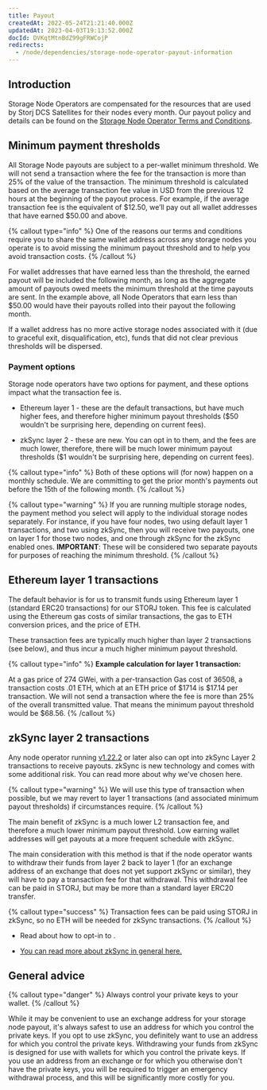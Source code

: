```yaml
---
title: Payout
createdAt: 2022-05-24T21:21:40.000Z
updatedAt: 2023-04-03T19:13:52.000Z
docId: DVKqtMtnBdZ99gFRWCojP
redirects:
  - /node/dependencies/storage-node-operator-payout-information
---
```


## Introduction

Storage Node Operators are compensated for the resources that are used by Storj DCS Satellites for their nodes every month. Our payout policy and details can be found on the [Storage Node Operator Terms and Conditions](https://storj.io/storj-operator-terms/).&#x20;

## Minimum payment thresholds

All Storage Node payouts are subject to a per-wallet minimum threshold. We will not send a transaction where the fee for the transaction is more than 25% of the value of the transaction. The minimum threshold is calculated based on the average transaction fee value in USD from the previous 12 hours at the beginning of the payout process. For example, if the average transaction fee is the equivalent of $12.50, we’ll pay out all wallet addresses that have earned $50.00 and above.

{% callout type="info"  %} 
One of the reasons our terms and conditions require you to share the same wallet address across any storage nodes you operate is to avoid missing the minimum payout threshold and to help you avoid transaction costs.
{% /callout %}

For wallet addresses that have earned less than the threshold, the earned payout will be included the following month, as long as the aggregate amount of payouts owed meets the minimum threshold at the time payouts are sent. In the example above, all Node Operators that earn less than $50.00 would have their payouts rolled into their payout the following month.

If a wallet address has no more active storage nodes associated with it (due to graceful exit, disqualification, etc), funds that did not clear previous thresholds will be dispersed.

### Payment options

Storage node operators have two options for payment, and these options impact what the transaction fee is.

*   Ethereum layer 1 - these are the default transactions, but have much higher fees, and therefore higher minimum payout thresholds ($50 wouldn't be surprising here, depending on current fees).

*   zkSync layer 2 - these are new. You can opt in to them, and the fees are much lower, therefore, there will be much lower minimum payout thresholds ($1 wouldn't be surprising here, depending on current fees).

{% callout type="info"  %} 
Both of these options will (for now) happen on a monthly schedule. We are committing to get the prior month's payments out before the 15th of the following month.
{% /callout %}

{% callout type="warning"  %} 
If you are running multiple storage nodes, the payment method you select will apply to the individual storage nodes separately. For instance, if you have four nodes, two using default layer 1 transactions, and two using zkSync, then you will receive two payouts, one on layer 1 for those two nodes, and one through zkSync for the zkSync enabled ones. **IMPORTANT**: These will be considered two separate payouts for purposes of reaching the minimum threshold.
{% /callout %}

## Ethereum layer 1 transactions

The default behavior is for us to transmit funds using Ethereum layer 1 (standard ERC20 transactions) for our STORJ token. This fee is calculated using the Ethereum gas costs of similar transactions, the gas to ETH conversion prices, and the price of ETH.&#x20;

These transaction fees are typically much higher than layer 2 transactions (see below), and thus incur a much higher minimum payout threshold.

{% callout type="info"  %} 
**Example calculation for layer 1 transaction:**

At a gas price of 274 GWei, with a per-transaction Gas cost of 36508, a transaction costs .01 ETH, which at an ETH price of $1714 is $17.14 per transaction. We will not send a transaction where the fee is more than 25% of the overall transmitted value. That means the minimum payout threshold would be $68.56.
{% /callout %}



## zkSync layer 2 transactions

Any node operator running [v1.22.2](https://github.com/storj/storj/releases/tag/v1.22.2) or later also can opt into zkSync Layer 2 transactions to receive payouts. zkSync is new technology and comes with some additional risk. You can read more about why we've chosen [](docId:6TX_ve1PyUrXuwax-mWWw) here.

{% callout type="warning"  %} 
We will use this type of transaction when possible, but we may revert to layer 1 transactions (and associated minimum payout thresholds) if circumstances require.
{% /callout %}

The main benefit of zkSync is a much lower L2 transaction fee, and therefore a much lower minimum payout threshold. Low earning wallet addresses will get payouts at a more frequent schedule with zkSync.&#x20;

The main consideration with this method is that if the node operator wants to withdraw their funds from layer 2 back to layer 1 (for an exchange address of an exchange that does not yet support zkSync or similar), they will have to pay a transaction fee for that withdrawal. This withdrawal fee can be paid in STORJ, but may be more than a standard layer ERC20 transfer.

{% callout type="success"  %} 
Transaction fees can be paid using STORJ in zkSync, so no ETH will be needed for zkSync transactions.
{% /callout %}

*   Read about how to opt-in to [](docId:6TX_ve1PyUrXuwax-mWWw).

*   [You can read more about zkSync in general here.](https://zksync.io)



## General advice

{% callout type="danger"  %} 
Always control your private keys to your wallet.
{% /callout %}

While it may be convenient to use an exchange address for your storage node payout, it's always safest to use an address for which you control the private keys.  If you opt to use zkSync, you definitely want to use an address for which you control the private keys. Withdrawing your funds from zkSync is designed for use with wallets for which you control the private keys. If you use an address from an exchange or for which you otherwise don't have the private keys, you will be required to trigger an emergency withdrawal process, and this will be significantly more costly for you.
